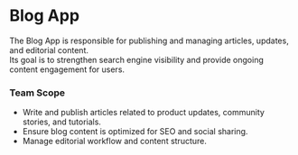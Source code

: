 # Blog App

The Blog App is responsible for publishing and managing articles, updates, and editorial content.  
Its goal is to strengthen search engine visibility and provide ongoing content engagement for users.  

### Team Scope
- Write and publish articles related to product updates, community stories, and tutorials.
- Ensure blog content is optimized for SEO and social sharing.
- Manage editorial workflow and content structure.
